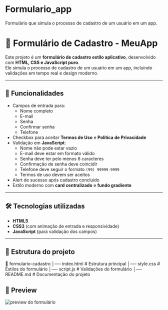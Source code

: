 # Formulario_app
Formulário que simula o processo de cadastro de um usuário em um app.

# 📱 Formulário de Cadastro - MeuApp

Este projeto é um **formulário de cadastro estilo aplicativo**, desenvolvido com **HTML, CSS e JavaScript puro**.  
Ele simula o processo de cadastro de um usuário em um app, incluindo validações em tempo real e design moderno.

---

## 🚀 Funcionalidades
- Campos de entrada para:
  - Nome completo
  - E-mail
  - Senha
  - Confirmar senha
  - Telefone
- Checkbox para aceitar **Termos de Uso** e **Política de Privacidade**
- Validação em **JavaScript**:
  - Nome não pode estar vazio
  - E-mail deve estar em formato válido
  - Senha deve ter pelo menos 6 caracteres
  - Confirmação de senha deve coincidir
  - Telefone deve seguir o formato `(99) 99999-9999`
  - Termos de uso devem ser aceitos
- Alert de sucesso após cadastro concluído
- Estilo moderno com **card centralizado** e **fundo gradiente**

---

## 🛠️ Tecnologias utilizadas
- **HTML5**
- **CSS3** (com animação de entrada e responsividade)
- **JavaScript** (para validação dos campos)

---

## 📂 Estrutura do projeto
📁 formulario-cadastro
│── index.html # Estrutura principal
│── style.css # Estilos do formulário
│── script.js # Validações do formulário
│── README.md # Documentação do projeto


## 📸 Preview
![preview do formulário](https://dummyimage.com/400x600/6a11cb/ffffff&text=Formulário+Cadastro)

